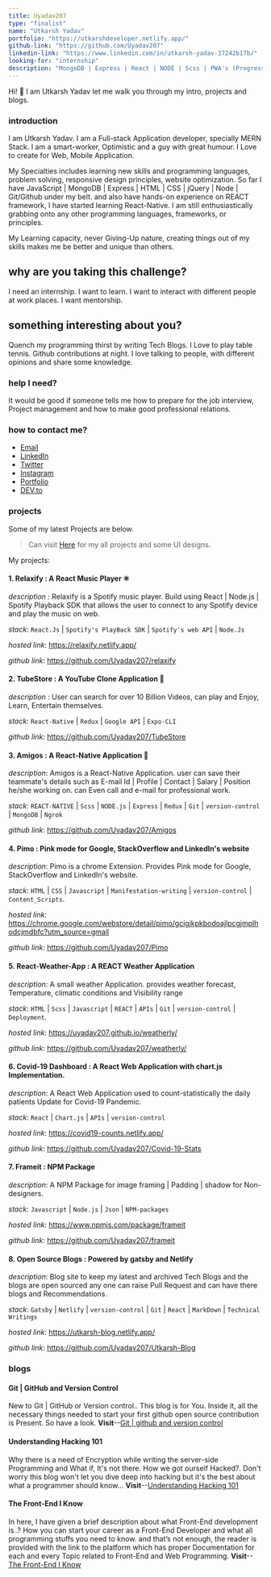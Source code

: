 ```yaml
---
title: Uyadav207
type: "finalist"
name: "Utkarsh Yadav"
portfolio: "https://utkarshdeveloper.netlify.app/"
github-link: "https://github.com/Uyadav207"
linkedin-link: "https://www.linkedin.com/in/utkarsh-yadav-37242b17b/"
looking-for: "internship"
description: "MongoDB | Express | React | NODE | Scss | PWA's (Progressive web Apps) | Expo | React-Native."
---
```


Hi! 👋 I am Utkarsh Yadav let me walk you through my intro, projects and blogs.

### introduction

I am Utkarsh Yadav. I am a Full-stack Application developer, specially MERN Stack. I am a smart-worker, Optimistic and a guy with great humour. I Love to create for Web, Mobile Application.

My Specialties includes learning new skills and programming languages, problem solving, responsive design principles, website optimization. So far I have JavaScript | MongoDB | Express | HTML | CSS | jQuery | Node | Git/Github under my belt. and also have hands-on experience on REACT framework, I have started learning React-Native. I am still enthusiastically grabbing onto any other programming languages, frameworks, or principles.

My Learning capacity, never Giving-Up nature, creating things out of my skills makes me be better and unique than others.


## why are you taking this challenge?

I need an internship.
I want to learn.
I want to interact with different people at work places.
I want mentorship.


## something interesting about you?

Quench my programming thirst by writing Tech Blogs.
I Love to play table tennis.
Github contributions at night.
I love talking to people, with different opinions and share some knowledge.

### help I need?

It would be good if someone tells me how to prepare for the job interview, Project management and how to make good professional relations. 

### how to contact me?

- [Email](mailto:yadavutkarsh207@gmail.com)
- [LinkedIn](https://www.linkedin.com/in/utkarsh-yadav-37242b17b/)
- [Twitter](https://twitter.com/utkarsh_js_dev)
- [Instagram](https://www.instagram.com/utkarsh_developer/)
- [Portfolio](https://utkarshdeveloper.netlify.app/)
- [DEV.to](https://dev.to/uyadav207)

### projects

Some of my latest Projects are below.

> Can visit [Here](https://utkarshdeveloper.netlify.app/) for my all projects and some UI designs.

My projects:

#### 1. **Relaxify** : A React Music Player ⚛

_description_ : Relaxify is a Spotify music player. Build using React | Node.js | Spotify Playback SDK that allows the user to connect to any Spotify device and play the music on web.

_stack_: `React.Js` | `Spotify's PlayBack SDK` | `Spotify's web API` | `Node.Js`

_hosted link_: https://relaxify.netlify.app/

_github link_: https://github.com/Uyadav207/relaxify

#### 2. **TubeStore** : A YouTube Clone Application 📱

_description_ : User can search for over 10 Billion Videos, can play and Enjoy, Learn, Entertain themselves.

_stack_: `React-Native` | `Redux` | `Google API` | `Expo-CLI`

_github link_: https://github.com/Uyadav207/TubeStore

#### 3. **Amigos** : A React-Native Application 📱 

_description_: Amigos is a React-Native Application. user can save their teammate's details such as E-mail Id | Profile | Contact | Salary | Position he/she working on. can Even call and e-mail for professional work.

_stack_: `REACT-NATIVE` | `Scss` | `NODE.js` | `Express` | `Redux` | `Git` | `version-control` | `MongoDB` | `Ngrok`

_github link_: https://github.com/Uyadav207/Amigos

#### 4. **Pimo** : Pink mode for Google, StackOverflow and LinkedIn's website

_description_: Pimo is a chrome Extension. Provides Pink mode for Google, StackOverflow and LinkedIn's website.

_stack_: `HTML` | `CSS` | `Javascript` | `Manifestation-writing` | `version-control` | `Content_Scripts`.

_hosted link_: https://chrome.google.com/webstore/detail/pimo/gcigjkpkbodoajlpcgjmplhodcjmdbfc?utm_source=gmail

_github link_: https://github.com/Uyadav207/Pimo

#### 5. **React-Weather-App** : A REACT Weather Application

_description_: A small weather Application. provides weather forecast, Temperature, climatic conditions and Visibility range

_stack_: `HTML` | `Scss` | `Javascript` | `REACT` | `APIs` | `Git` | `version-control` | `Deployment`.

_hosted link_: https://uyadav207.github.io/weatherly/

_github link_: https://github.com/Uyadav207/weatherly/

#### 6. **Covid-19 Dashboard** : A React Web Application with chart.js Implementation.

_description_: A React Web Application used to count-statistically the daily patients Update for Covid-19 Pandemic.  

_stack_: `React` | `Chart.js` | `APIs` | `version-control`

_hosted link_: https://covid19-counts.netlify.app/

_github link_: https://github.com/Uyadav207/Covid-19-Stats

#### 7. **Frameit** : NPM Package

_description_: A NPM Package for image framing  | Padding  | shadow for Non-designers.

_stack_: `Javascript` | `Node.js` | `Json` | `NPM-packages`

_hosted link_: https://www.npmjs.com/package/frameit

_github link_: https://github.com/Uyadav207/frameit

#### 8. **Open Source Blogs** : Powered by gatsby and Netlify

_description_: Blog site to keep my latest and archived Tech Blogs and the blogs are open sourced any one can raise Pull Request and can have there blogs and Recommendations.

_stack_: `Gatsby` | `Netlify` | `version-control` | `Git` | `React` | `MarkDown` | `Technical Writings`

_hosted link_: https://utkarsh-blog.netlify.app/

_github link_: https://github.com/Uyadav207/Utkarsh-Blog

### blogs

#### **Git | GitHub and Version Control**

New to Git | GitHub or Version control.. This blog is for You. Inside it, all the necessary things needed to start your first github open source contribution is Present. So have a look. **Visit**--[Git | github and version control](https://dev.to/uyadav207/git-github-and-version-control-52n1)


#### **Understanding Hacking 101**

Why there is a need of Encryption while writing the server-side Programming and What if, It's not there. How we got ourself Hacked?. Don't worry this blog won't let you dive deep into hacking but it's the best about what a programmer should know... **Visit**--[Understanding Hacking 101](https://dev.to/uyadav207/understanding-hacking-101-15l8)


#### **The Front-End I Know**

In here, I have given a brief description about what Front-End development is..? How you can start your career as a Front-End Developer and what all programming stuffs you need to know. and that’s not enough, the reader is provided with the link to the platform which has proper Documentation for each and every Topic related to Front-End and Web Programming. **Visit**--[The Front-End I Know](https://medium.com/@yadavutkarsh207/front-end-as-i-know-8da2d140b6e8)
